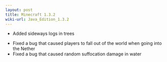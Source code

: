 ```yaml
---
layout: post
title: Minecraft 1.3.2
wiki-url: Java_Edition_1.3.2
---
```


+ Added sideways logs in trees
* Fixed a bug that caused players to fall out of the world when going into the Nether
* Fixed a bug that caused random suffocation damage in water
